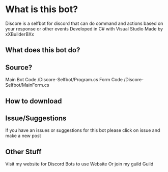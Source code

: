 # What is this bot?
Discore is a selfbot for discord that can do command and actions based on your response or other events
Developed in C# with Visual Studio Made by xXBuilderBXx
## What does this bot do?

## Source?
Main Bot Code /Discore-Selfbot/Program.cs
Form Code /Discore-Selfbot/MainForm.cs
## How to download

## Issue/Suggestions
If you have an issues or suggestions for this bot please click on issue and make a new post
## Other Stuff
Visit my website for Discord Bots to use
Website
Or join my guild
Guild
